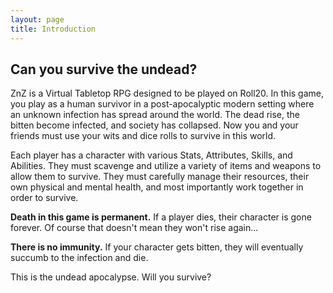 ```yaml
---
layout: page
title: Introduction
---
```


## Can you survive the undead? ##

ZnZ is a Virtual Tabletop RPG designed to be played on Roll20. In this game, you play as a human survivor in a post-apocalyptic modern setting where an unknown infection has spread around the world. The dead rise, the bitten become infected, and society has collapsed. Now you and your friends must use your wits and dice rolls to survive in this world.

Each player has a character with various Stats, Attributes, Skills, and Abilities. They must scavenge and utilize a variety of items and weapons to allow them to survive. They must carefully manage their resources, their own physical and mental health, and most importantly work together in order to survive. 

**Death in this game is permanent.** If a player dies, their character is gone forever. Of course that doesn't mean they won't rise again...

**There is no immunity.** If your character gets bitten, they will eventually succumb to the infection and die. 

This is the undead apocalypse. Will you survive?
